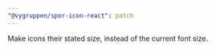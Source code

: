 ```yaml
---
"@vygruppen/spor-icon-react": patch
---
```


Make icons their stated size, instead of the current font size.
